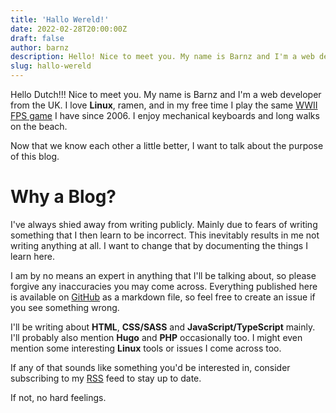```yaml
---
title: 'Hallo Wereld!'
date: 2022-02-28T20:00:00Z
draft: false
author: barnz
description: Hello! Nice to meet you. My name is Barnz and I'm a web developer from the UK.
slug: hallo-wereld
---
```


Hello Dutch!!! Nice to meet you. My name is Barnz and I'm a web developer from the UK. I love **Linux**, ramen, and in my free time I play the same [WWII FPS game](https://www.splashdamage.com/games/wolfenstein-enemy-territory/) I have since 2006. I enjoy mechanical keyboards and long walks on the beach.

Now that we know each other a little better, I want to talk about the purpose of this blog.

# Why a Blog? 

I've always shied away from writing publicly. Mainly due to fears of writing something that I then learn to be incorrect. This inevitably results in me not writing anything at all. I want to change that by documenting the things I learn here.

I am by no means an expert in anything that I'll be talking about, so please forgive any inaccuracies you may come across. Everything published here is available on [GitHub](https://github.com/incinn/barnz.dev) as a markdown file, so feel free to create an issue if you see something wrong.

I'll be writing about **HTML**, **CSS/SASS** and **JavaScript/TypeScript** mainly. I'll probably also mention **Hugo** and **PHP** occasionally too. I might even mention some interesting **Linux** tools or issues I come across too.

If any of that sounds like something you'd be interested in, consider subscribing to my [RSS](/blog/index.xml) feed to stay up to date.

If not, no hard feelings.

